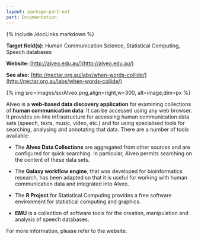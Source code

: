 ```yaml
---
layout: package-part-ext
part: Documentation
---
```

{% include /docLinks.markdown %}

**Target field(s):** Human Communication Science, Statistical Computing, Speech databases

**Website:** [http://alveo.edu.au/](http://alveo.edu.au/)

**See also:** [http://nectar.org.au/labs/when-words-collide/](http://nectar.org.au/labs/when-words-collide/)

{% img src=images/scrAlveo.png,align=right,w=300, alt=image,dim=px %}

Alveo is a **web-based data discovery application** for examining collections of **human communication data**. It can be accessed using any web browser.
It provides on-line infrastructure for accessing human communication data sets (speech, texts, music, video, etc.) and for using specialised tools for searching, analysing and annotating that data.
There are a number of tools available:

- The **Alveo Data Collections** are aggregated from other sources and are configured for quick searching. In particular, Alveo permits searching on the content of these data sets.

- The **Galaxy workflow engine**, that was developed for bioinformatics research, has been adapted so that it is useful for working with human communication data and integrated into Alveo.

- The **R Project** for Statistical Computing provides a free software environment for statistical computing and graphics.

- **EMU** is a collection of software tools for the creation, manipulation and analysis of speech databases.

For more information, please refer to the website. 
